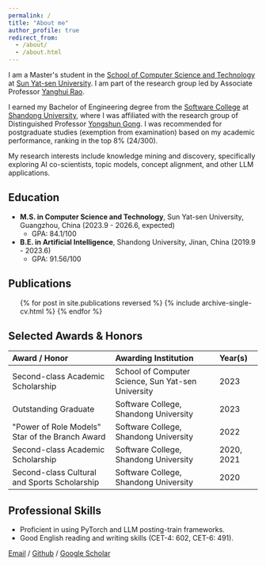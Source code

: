 ```yaml
---
permalink: /
title: "About me"
author_profile: true
redirect_from: 
  - /about/
  - /about.html
---
```


I am a Master's student in the [School of Computer Science and Technology](http://cse.sysu.edu.cn/) at [Sun Yat-sen University](https://www.sysu.edu.cn/). I am part of the research group led by Associate Professor [Yanghui Rao](https://scholar.google.com/citations?hl=en&user=qg7gv20AAAAJ).

I earned my Bachelor of Engineering degree from the [Software College](https://www.sc.sdu.edu.cn/) at [Shandong University](https://www.sdu.edu.cn/), where I was affiliated with the research group of Distinguished Professor [Yongshun Gong](https://scholar.google.com/citations?hl=en&user=qg7gv20AAAAJ). I was recommended for postgraduate studies (exemption from examination) based on my academic performance, ranking in the top 8% (24/300).

My research interests include knowledge mining and discovery, specifically exploring AI co-scientists, topic models, concept alignment, and other LLM applications.

## Education
*   **M.S. in Computer Science and Technology**, Sun Yat-sen University, Guangzhou, China (2023.9 - 2026.6, expected)
    *   GPA: 84.1/100
*   **B.E. in Artificial Intelligence**, Shandong University, Jinan, China (2019.9 - 2023.6)
    *   GPA: 91.56/100

## Publications
  <ul>{% for post in site.publications reversed %}
    {% include archive-single-cv.html %}
  {% endfor %}</ul>

## Selected Awards & Honors
| Award / Honor | Awarding Institution | Year(s) |
| :--- | :--- | :--- |
| Second-class Academic Scholarship | School of Computer Science, Sun Yat-sen University | 2023 |
| Outstanding Graduate | Software College, Shandong University | 2023 |
| "Power of Role Models" Star of the Branch Award | Software College, Shandong University | 2022 |
| Second-class Academic Scholarship | Software College, Shandong University | 2020, 2021 |
| Second-class Cultural and Sports Scholarship | Software College, Shandong University | 2020 |


## Professional Skills
*   Proficient in using PyTorch and LLM posting-train frameworks.
*   Good English reading and writing skills (CET-4: 602, CET-6: 491).

[Email](mailto:liujy563@mail2.sysu.edu.cn) / [Github](https://github.com/Liujyuan) / [Google Scholar](https://scholar.google.com.hk/citations?hl=zh-CN&user=JUtlq58AAAAJ)

